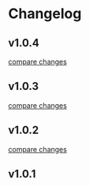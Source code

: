 # Changelog

## v1.0.4

[compare changes](https://github.com/s00d/nuxt-i18n-micro-cli/compare/v1.0.3...v1.0.4)

## v1.0.3

[compare changes](https://github.com/s00d/nuxt-i18n-micro-cli/compare/v1.0.2...v1.0.3)

## v1.0.2

[compare changes](https://github.com/s00d/nuxt-i18n-micro-cli/compare/v1.0.1...v1.0.2)

## v1.0.1


